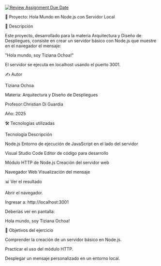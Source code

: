 [![Review Assignment Due Date](https://classroom.github.com/assets/deadline-readme-button-22041afd0340ce965d47ae6ef1cefeee28c7c493a6346c4f15d667ab976d596c.svg)](https://classroom.github.com/a/hEY_kRaa)

📌 Proyecto: Hola Mundo en Node.js con Servidor Local

📖 Descripción

Este proyecto, desarrollado para la materia Arquitectura y Diseño de Despliegues, consiste en crear un servidor básico con Node.js que muestre en el navegador el mensaje:

"Hola mundo, soy Tiziana Ochoa!"

El servidor se ejecuta en localhost usando el puerto 3001.

✍️ Autor

Tiziana Ochoa

Materia: Arquitectura y Diseño de Despliegues

Profesor:Christian Di Guardia

Año: 2025

🛠️ Tecnologías utilizadas

Tecnología	Descripción

Node.js	Entorno de ejecución de JavaScript en el lado del servidor

Visual Studio Code	Editor de código para desarrollo

Módulo HTTP de Node.js	Creación del servidor web

Navegador Web	Visualización del mensaje

📊 Ver el resultado

Abrir el navegador.

Ingresar a: http://localhost:3001

Deberías ver en pantalla:

Hola mundo, soy Tiziana Ochoa!

🎯 Objetivos del ejercicio

Comprender la creación de un servidor básico en Node.js.

Practicar el uso del módulo HTTP.

Desplegar un mensaje personalizado en un entorno local.
